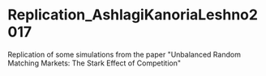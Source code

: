 # Replication_AshlagiKanoriaLeshno2017
Replication of some simulations from the paper "Unbalanced Random Matching Markets: The Stark Effect of Competition"
